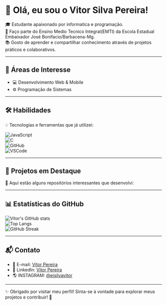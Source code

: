 # 👋 Olá, eu sou o Vitor Silva Pereira!

🎓 Estudante apaixonado por informatica e programação.  
🚀 Faço parte do Ensino Medio Tecnico Integral(EMTI) da Escola Estadual Embaixador José Bonifacio/Barbacena-Mg.  
📚 Gosto de aprender e compartilhar conhecimento através de projetos práticos e colaborativos.  

---

## 🔎 Áreas de Interesse 
- 💻 Desenvolvimento Web & Mobile  
- ⚙️ Programação de Sistemas  

---

## 🛠️ Habilidades
💡 Tecnologias e ferramentas que já utilizei:


![JavaScript](https://img.shields.io/badge/JavaScript-F7DF1E?style=for-the-badge&logo=javascript&logoColor=black)  
![C](https://img.shields.io/badge/C-00599C?style=for-the-badge&logo=c&logoColor=white)  
![GitHub](https://img.shields.io/badge/GitHub-181717?style=for-the-badge&logo=github&logoColor=white)  
![VSCode](https://img.shields.io/badge/VSCode-007ACC?style=for-the-badge&logo=visual-studio-code&logoColor=white)  

---

## 🌟 Projetos em Destaque
🔗 Aqui estão alguns repositórios interessantes que desenvolvi:

---

## 📊 Estatísticas do GitHub

![Vitor's GitHub stats](https://github-readme-stats.vercel.app/api?username=vp080959-spec&show_icons=true&theme=tokyonight)  
![Top Langs](https://github-readme-stats.vercel.app/api/top-langs/?username=vp080959-spec&layout=compact&theme=tokyonight)  
![GitHub Streak](https://streak-stats.demolab.com?user=vp080959-spec&theme=tokyonight)  

---

## 📬 Contato
- 📧 E-mail: [Vitor Pereira](mailto:vp080959@gmail.com)  
- 💼 LinkedIn: [Vitor Pereira](www.linkedin.com/in/vitor-pereira-2ab6b831a)  
- 🌎 INSTAGRAM: [@eisilvavitor](https://seusite.com)  

---

✨ Obrigado por visitar meu perfil! Sinta-se à vontade para explorar meus projetos e contribuir! 🚀  
